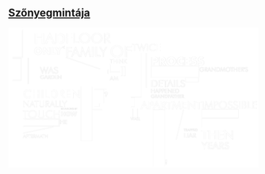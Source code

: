 ## [Szőnyegmintája](/c/projects/szooenyegmintaaja)

<a href="/c/projects/szooenyegmintaaja">

![md.full no-blur](szooenyegmintaaja/_hero.png)

</a>